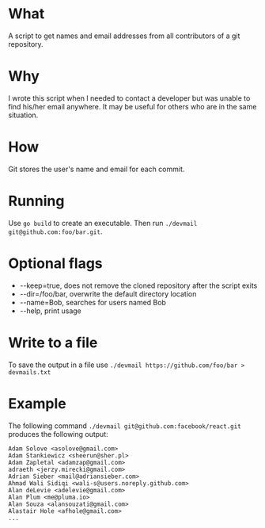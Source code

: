 # What
A script to get names and email addresses from all contributors of a git repository.

# Why
I wrote this script when I needed to contact a developer but was unable to find his/her email anywhere. It may be useful for others who are in the same situation.

# How
Git stores the user's name and email for each commit.

# Running
Use `go build` to create an executable. Then run `./devmail git@github.com:foo/bar.git`.

# Optional flags
- --keep=true, does not remove the cloned repository after the script exits
- --dir=/foo/bar, overwrite the default directory location
- --name=Bob, searches for users named Bob
- --help, print usage

# Write to a file
To save the output in a file use `./devmail https://github.com/foo/bar > devmails.txt`

# Example
The following command `./devmail git@github.com:facebook/react.git` produces the following output:
```
Adam Solove <asolove@gmail.com>
Adam Stankiewicz <sheerun@sher.pl>
Adam Zapletal <adamzap@gmail.com>
adraeth <jerzy.mirecki@gmail.com>
Adrian Sieber <mail@adriansieber.com>
Ahmad Wali Sidiqi <wali-s@users.noreply.github.com>
Alan deLevie <adelevie@gmail.com>
Alan Plum <me@pluma.io>
Alan Souza <alansouzati@gmail.com>
Alastair Hole <afhole@gmail.com>
...
```
